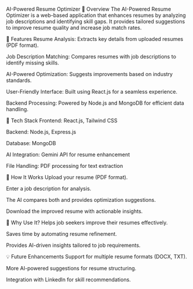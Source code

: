 AI-Powered Resume Optimizer
📌 Overview
The AI-Powered Resume Optimizer is a web-based application that enhances resumes by analyzing job descriptions and identifying skill gaps. It provides tailored suggestions to improve resume quality and increase job match rates.

🚀 Features
Resume Analysis: Extracts key details from uploaded resumes (PDF format).

Job Description Matching: Compares resumes with job descriptions to identify missing skills.

AI-Powered Optimization: Suggests improvements based on industry standards.

User-Friendly Interface: Built using React.js for a seamless experience.

Backend Processing: Powered by Node.js and MongoDB for efficient data handling.

🔧 Tech Stack
Frontend: React.js, Tailwind CSS

Backend: Node.js, Express.js

Database: MongoDB

AI Integration: Gemini API for resume enhancement

File Handling: PDF processing for text extraction

🎯 How It Works
Upload your resume (PDF format).

Enter a job description for analysis.

The AI compares both and provides optimization suggestions.

Download the improved resume with actionable insights.

🌟 Why Use It?
Helps job seekers improve their resumes effectively.

Saves time by automating resume refinement.

Provides AI-driven insights tailored to job requirements.

💡 Future Enhancements
Support for multiple resume formats (DOCX, TXT).

More AI-powered suggestions for resume structuring.

Integration with LinkedIn for skill recommendations.
